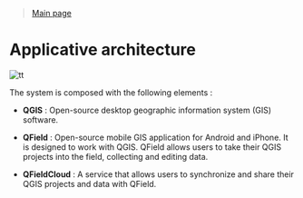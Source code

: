 > [Main page](../README.md)



# Applicative architecture

![tt](static/applicative_architecture.png)

The system is composed with the following elements : 

* **QGIS** : Open-source desktop geographic information system (GIS) software.

* **QField**  : Open-source mobile GIS application for Android and iPhone. It is designed to work with QGIS. QField allows users to take their QGIS projects into the field, collecting and editing data.

* **QFieldCloud** : A service that allows users to synchronize and share their QGIS projects and data with QField.


